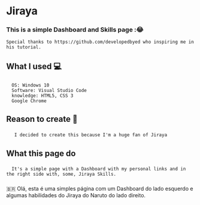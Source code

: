 # Jiraya
  ### This is a simple Dashboard and Skills page ::joy:
    Special thanks to https://github.com/developedbyed who inspiring me in his tutorial.
  
## What I used :computer:
  ### 
      OS: Windows 10
      Software: Visual Studio Code
      knowledge: HTML5, CSS 3
      Google Chrome
      
## Reason to create :thinking:
  ###
       I decided to create this because I'm a huge fan of Jiraya

## What this page do
 ###
      It's a simple page with a Dashboard with my personal links and in the right side with, some, Jiraya Skills.
     
### 
🇧🇷 Olá, esta é uma simples página com um Dashboard do lado esquerdo e algumas habilidades do Jiraya do Naruto do lado direito.
